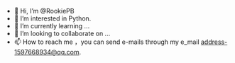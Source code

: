 - 👋 Hi, I’m @RookiePB
- 👀 I’m interested in Python.
- 🌱 I’m currently learning ...
- 💞️ I’m looking to collaborate on ...
- 📫 How to reach me ，you can send e-mails through my e_mail address-1597668934@qq.com.

<!---
RookiePB/RookiePB is a ✨ special ✨ repository because its `README.md` (this file) appears on your GitHub profile.
You can click the Preview link to take a look at your changes.
--->
